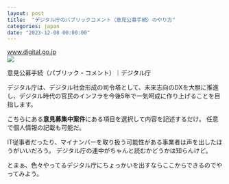 ```yaml
---
layout: post
title:  "デジタル庁のパブリックコメント（意見公募手続）のやり方"
categories: japan
date: "2023-12-08 00:00:00"
---
```



<div class="card">
  <a href="https://www.digital.go.jp/get-involved/procedure"></a>
  <div class="card__header">
    <a href="https://www.digital.go.jp/get-involved/procedure">www.digital.go.jp</a>
  </div>
  <div class="card__image">
    <img src="https://www.digital.go.jp/themes/custom/gov_theme_da/assets/images/ogp.png">
  </div>
  <div class="card__title">
    <p>意見公募手続（パブリック・コメント）｜デジタル庁</p>
  </div>
  <div class="card__description">
    <p>デジタル庁は、デジタル社会形成の司令塔として、未来志向のDXを大胆に推進し、デジタル時代の官民のインフラを今後5年で一気呵成に作り上げることを目指します。</p>
  </div>
</div>


こちらにある**意見募集中案件**にある項目を選択して内容を記述するだけ。
任意で個人情報の記載も可能だ。

IT従事者だったり、マイナンバーを取り扱う可能性がある事業者は声を出したほうがいいだろう。
デジタル庁の連中がちゃんと読むかどうかは知らんけど。

とまぁ、色々やってるデジタル庁にちょっかいを出すならここからできるのでやってみよう。
